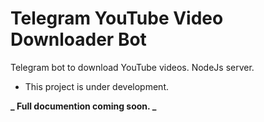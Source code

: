 # Telegram YouTube Video Downloader Bot

Telegram bot to download YouTube videos. NodeJs server.

- This project is under development.

**_ Full documention coming soon. _**
